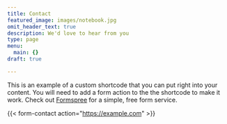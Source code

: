 ```yaml
---
title: Contact
featured_image: images/notebook.jpg
omit_header_text: true
description: We'd love to hear from you
type: page
menu:
  main: {}
draft: true

---
```

This is an example of a custom shortcode that you can put right into your content. You will need to add a form action to the the shortcode to make it work. Check out [Formspree](https://formspree.io/) for a simple, free form service. 

{{< form-contact action="https://example.com"  >}}